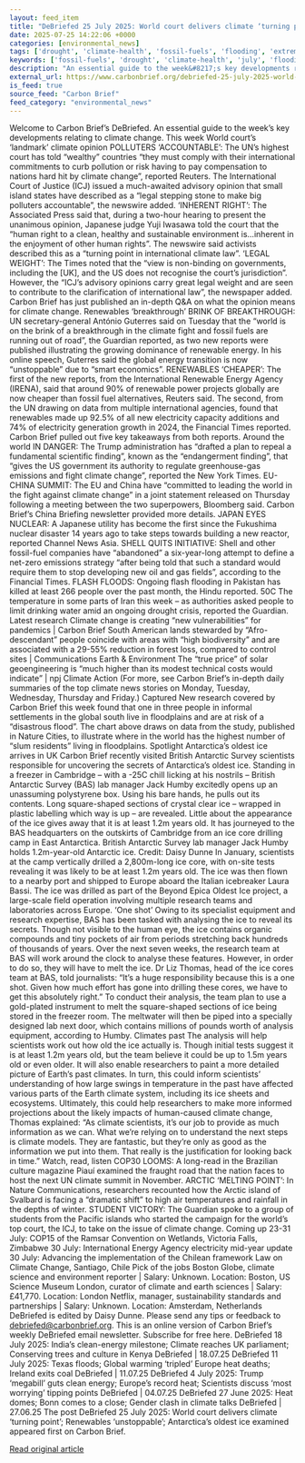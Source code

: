 ```yaml
---
layout: feed_item
title: "DeBriefed 25 July 2025: World court delivers climate ‘turning point’; Renewables ‘unstoppable’; Antarctica’s oldest ice examined"
date: 2025-07-25 14:22:06 +0000
categories: [environmental_news]
tags: ['drought', 'climate-health', 'fossil-fuels', 'flooding', 'extreme-weather', 'renewable-energy', 'antarctica', 'solar-power', 'emissions', 'year-2025']
keywords: ['fossil-fuels', 'drought', 'climate-health', 'july', 'flooding', 'world', 'extreme-weather', 'debriefed']
description: "An essential guide to the week&#8217;s key developments relating to climate change"
external_url: https://www.carbonbrief.org/debriefed-25-july-2025-world-court-delivers-climate-turning-point-renewables-unstoppable-antarcticas-oldest-ice-examined/
is_feed: true
source_feed: "Carbon Brief"
feed_category: "environmental_news"
---
```


Welcome to Carbon Brief’s DeBriefed. An essential guide to the week&#8217;s key developments relating to climate change. This week World court’s ‘landmark’ climate opinion POLLUTERS ‘ACCOUNTABLE’: The UN’s highest court has told “wealthy” countries “they must comply with their international commitments to curb pollution or risk having to pay compensation to nations hard hit by climate change”, reported Reuters. The International Court of Justice (ICJ) issued a much-awaited advisory opinion that small island states have described as a “legal stepping stone to make big polluters accountable”, the newswire added. ‘INHERENT RIGHT’: The Associated Press said that, during a two-hour hearing to present the unanimous opinion, Japanese judge Yuji Iwasawa told the court that the “human right to a clean, healthy and sustainable environment is…inherent in the enjoyment of other human rights”. The newswire said activists described this as a “turning point in international climate law”. ‘LEGAL WEIGHT’: The Times noted that the “view is non-binding on governments, including the [UK], and the US does not recognise the court’s jurisdiction”. However, the “ICJ’s advisory opinions carry great legal weight and are seen to contribute to the clarification of international law”, the newspaper added. Carbon Brief has just published an in-depth Q&amp;A on what the opinion means for climate change. Renewables ‘breakthrough’ BRINK OF BREAKTHROUGH: UN secretary-general António Guterres said on Tuesday that the “world is on the brink of a breakthrough in the climate fight and fossil fuels are running out of road”, the Guardian reported, as two new reports were published illustrating the growing dominance of renewable energy. In his online speech, Guterres said the global energy transition is now “unstoppable” due to “smart economics”. RENEWABLES ‘CHEAPER’: The first of the new reports, from the International Renewable Energy Agency (IRENA), said that around 90% of renewable power projects globally are now cheaper than fossil fuel alternatives, Reuters said. The second, from the UN drawing on data from multiple international agencies, found that renewables made up 92.5% of all new electricity capacity additions and 74% of electricity generation growth in 2024, the Financial Times reported. Carbon Brief pulled out five key takeaways from both reports. Around the world IN DANGER: The Trump administration has “drafted a plan to repeal a fundamental scientific finding”, known as the “endangerment finding”, that “gives the US government its authority to regulate greenhouse-gas emissions and fight climate change”, reported the New York Times. EU-CHINA SUMMIT: The EU and China have “committed to leading the world in the fight against climate change” in a joint statement released on Thursday following a meeting between the two superpowers, Bloomberg said. Carbon Brief’s China Briefing newsletter provided more details. JAPAN EYES NUCLEAR: A Japanese utility has become the first since the Fukushima nuclear disaster 14 years ago to take steps towards building a new reactor, reported Channel News Asia. SHELL QUITS INITIATIVE: Shell and other fossil-fuel companies have “abandoned” a six-year-long attempt to define a net-zero emissions strategy “after being told that such a standard would require them to stop developing new oil and gas fields”, according to the Financial Times. FLASH FLOODS: Ongoing flash flooding in Pakistan has killed at least 266 people over the past month, the Hindu reported. 50C The temperature in some parts of Iran this week – as authorities asked people to limit drinking water amid an ongoing drought crisis, reported the Guardian. Latest research Climate change is creating “new vulnerabilities” for pandemics | Carbon Brief South American lands stewarded by “Afro-descendant” people coincide with areas with “high biodiversity” and are associated with a 29-55% reduction in forest loss, compared to control sites | Communications Earth &amp; Environment The “true price” of solar geoengineering is “much higher than its modest technical costs would indicate” | npj Climate Action (For more, see Carbon Brief’s in-depth daily summaries of the top climate news stories on Monday, Tuesday, Wednesday, Thursday and Friday.) Captured New research covered by Carbon Brief this week found that one in three people in informal settlements in the global south live in floodplains and are at risk of a “disastrous flood”. The chart above draws on data from the study, published in Nature Cities, to illustrate where in the world has the highest number of “slum residents” living in floodplains. Spotlight Antarctica’s oldest ice arrives in UK Carbon Brief recently visited British Antarctic Survey scientists responsible for uncovering the secrets of Antarctica’s oldest ice. Standing in a freezer in Cambridge – with a -25C chill licking at his nostrils – British Antarctic Survey (BAS) lab manager Jack Humby excitedly opens up an unassuming polystyrene box. Using his bare hands, he pulls out its contents. Long square-shaped sections of crystal clear ice – wrapped in plastic labelling which way is up – are revealed. Little about the appearance of the ice gives away that it is at least 1.2m years old. It has journeyed to the BAS headquarters on the outskirts of Cambridge from an ice core drilling camp in East Antarctica. British Antarctic Survey lab manager Jack Humby holds 1.2m-year-old Antarctic ice. Credit: Daisy Dunne In January, scientists at the camp vertically drilled a 2,800m-long ice core, with on-site tests revealing it was likely to be at least 1.2m years old. The ice was then flown to a nearby port and shipped to Europe aboard the Italian icebreaker Laura Bassi. The ice was drilled as part of the Beyond Epica Oldest Ice project, a large-scale field operation involving multiple research teams and laboratories across Europe. ‘One shot’ Owing to its specialist equipment and research expertise, BAS has been tasked with analysing the ice to reveal its secrets. Though not visible to the human eye, the ice contains organic compounds and tiny pockets of air from periods stretching back hundreds of thousands of years. Over the next seven weeks, the research team at BAS will work around the clock to analyse these features. However, in order to do so, they will have to melt the ice. Dr Liz Thomas, head of the ice cores team at BAS, told journalists: “It’s a huge responsibility because this is a one shot. Given how much effort has gone into drilling these cores, we have to get this absolutely right.” To conduct their analysis, the team plan to use a gold-plated instrument to melt the square-shaped sections of ice being stored in the freezer room. The meltwater will then be piped into a specially designed lab next door, which contains millions of pounds worth of analysis equipment, according to Humby. Climates past The analysis will help scientists work out how old the ice actually is. Though initial tests suggest it is at least 1.2m years old, but the team believe it could be up to 1.5m years old or even older. It will also enable researchers to paint a more detailed picture of Earth’s past climates. In turn, this could inform scientists’ understanding of how large swings in temperature in the past have affected various parts of the Earth climate system, including its ice sheets and ecosystems. Ultimately, this could help researchers to make more informed projections about the likely impacts of human-caused climate change, Thomas explained: “As climate scientists, it’s our job to provide as much information as we can. What we’re relying on to understand the next steps is climate models. They are fantastic, but they’re only as good as the information we put into them. That really is the justification for looking back in time.” Watch, read, listen COP30 LOOMS: A long-read in the Brazilian culture magazine Piauí examined the fraught road that the nation faces to host the next UN climate summit in November. ARCTIC ‘MELTING POINT’: In Nature Communications, researchers recounted how the Arctic island of Svalbard is facing a “dramatic shift” to high air temperatures and rainfall in the depths of winter. STUDENT VICTORY: The Guardian spoke to a group of students from the Pacific islands who started the campaign for the world’s top court, the ICJ, to take on the issue of climate change. Coming up 23-31 July: COP15 of the Ramsar Convention on Wetlands, Victoria Falls, Zimbabwe 30 July: International Energy Agency electricity mid-year update 30 July: Advancing the implementation of the Chilean framework Law on Climate Change, Santiago, Chile Pick of the jobs Boston Globe, climate science and environment reporter | Salary: Unknown. Location: Boston, US Science Museum London, curator of climate and earth sciences | Salary: £41,770. Location: London Netflix, manager, sustainability standards and partnerships | Salary: Unknown. Location: Amsterdam, Netherlands DeBriefed is edited by Daisy Dunne. Please send any tips or feedback to debriefed@carbonbrief.org. This is an online version of Carbon Brief’s weekly DeBriefed email newsletter. Subscribe for&nbsp;free here. DeBriefed 18 July 2025: India’s clean-energy milestone; Climate reaches UK parliament; Conserving trees and culture in Kenya DeBriefed | 18.07.25 DeBriefed 11 July 2025: Texas floods; Global warming ‘tripled’ Europe heat deaths; Ireland exits coal DeBriefed | 11.07.25 DeBriefed 4 July 2025: Trump ‘megabill’ guts clean energy; Europe’s record heat; Scientists discuss ‘most worrying’ tipping points DeBriefed | 04.07.25 DeBriefed 27 June 2025: Heat domes; Bonn comes to a close; Gender clash in climate talks DeBriefed | 27.06.25 The post DeBriefed 25 July 2025: World court delivers climate ‘turning point’; Renewables ‘unstoppable’; Antarctica’s oldest ice examined appeared first on Carbon Brief.

[Read original article](https://www.carbonbrief.org/debriefed-25-july-2025-world-court-delivers-climate-turning-point-renewables-unstoppable-antarcticas-oldest-ice-examined/)
